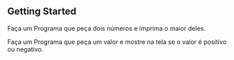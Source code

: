 ## Getting Started

Faça um Programa que peça dois números e imprima o maior deles.

Faça um Programa que peça um valor e mostre na tela se o valor é positivo ou negativo.